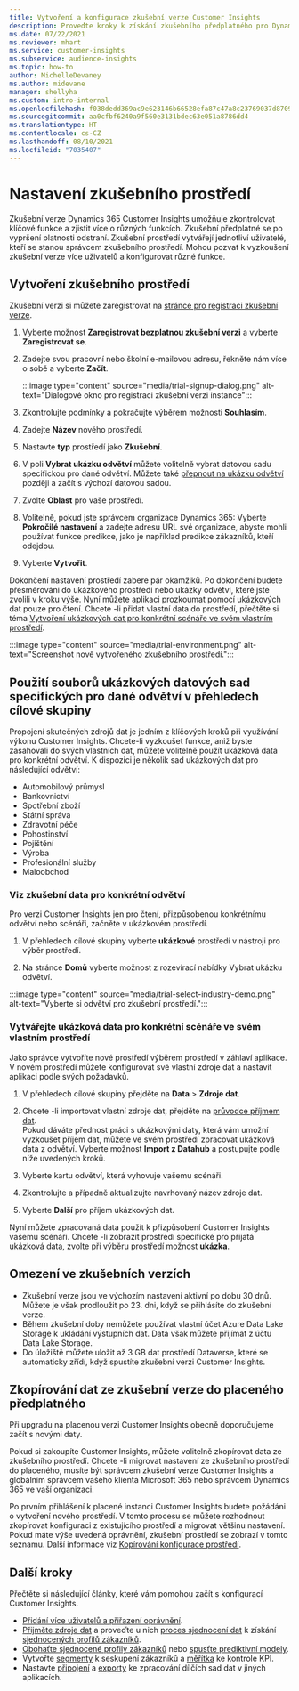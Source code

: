 ```yaml
---
title: Vytvoření a konfigurace zkušební verze Customer Insights
description: Proveďte kroky k získání zkušebního předplatného pro Dynamics 365 Customer Insights a nakonfigurujte jej.
ms.date: 07/22/2021
ms.reviewer: mhart
ms.service: customer-insights
ms.subservice: audience-insights
ms.topic: how-to
author: MichelleDevaney
ms.author: midevane
manager: shellyha
ms.custom: intro-internal
ms.openlocfilehash: f038dedd369ac9e623146b66528efa87c47a8c23769037d8709fa9b804a0b723
ms.sourcegitcommit: aa0cfbf6240a9f560e3131bdec63e051a8786dd4
ms.translationtype: HT
ms.contentlocale: cs-CZ
ms.lasthandoff: 08/10/2021
ms.locfileid: "7035407"
---
```

# <a name="set-up-a-trial-environment"></a>Nastavení zkušebního prostředí 

Zkušební verze Dynamics 365 Customer Insights umožňuje zkontrolovat klíčové funkce a zjistit více o různých funkcích. Zkušební předplatné se po vypršení platnosti odstraní. Zkušební prostředí vytvářejí jednotliví uživatelé, kteří se stanou správcem zkušebního prostředí. Mohou pozvat k vyzkoušení zkušební verze více uživatelů a konfigurovat různé funkce.

## <a name="create-a-trial-environment"></a>Vytvoření zkušebního prostředí

Zkušební verzi si můžete zaregistrovat na [stránce pro registraci zkušební verze](https://dynamics.microsoft.com/get-started/free-trial/?appname=customerinsights). 

1. Vyberte možnost **Zaregistrovat bezplatnou zkušební verzi** a vyberte **Zaregistrovat se**.

1. Zadejte svou pracovní nebo školní e-mailovou adresu, řekněte nám více o sobě a vyberte **Začít**.

   :::image type="content" source="media/trial-signup-dialog.png" alt-text="Dialogové okno pro registraci zkušební verzi instance":::

1. Zkontrolujte podmínky a pokračujte výběrem možnosti **Souhlasím**.

1. Zadejte **Název** nového prostředí. 

1. Nastavte **typ** prostředí jako **Zkušební**.

1. V poli **Vybrat ukázku odvětví** můžete volitelně vybrat datovou sadu specifickou pro dané odvětví. Můžete také [přepnout na ukázku odvětví](#use-industry-specific-demo-data-sets-in-audience-insights) později a začít s výchozí datovou sadou.

1. Zvolte **Oblast** pro vaše prostředí.

1. Volitelně, pokud jste správcem organizace Dynamics 365: Vyberte **Pokročilé nastavení** a zadejte adresu URL své organizace, abyste mohli používat funkce predikce, jako je například predikce zákazníků, kteří odejdou. 

1. Vyberte **Vytvořit**. 

Dokončení nastavení prostředí zabere pár okamžiků. Po dokončení budete přesměrováni do ukázkového prostředí nebo ukázky odvětví, které jste zvolili v kroku výše. Nyní můžete aplikaci prozkoumat pomocí ukázkových dat pouze pro čtení. Chcete -li přidat vlastní data do prostředí, přečtěte si téma [Vytvoření ukázkových dat pro konkrétní scénáře ve svém vlastním prostředí](#create-scenario-specific-demo-data-in-your-own-environment).

:::image type="content" source="media/trial-environment.png" alt-text="Screenshot nově vytvořeného zkušebního prostředí.":::

## <a name="use-industry-specific-demo-data-sets-in-audience-insights"></a>Použití souborů ukázkových datových sad specifických pro dané odvětví v přehledech cílové skupiny

Propojení skutečných zdrojů dat je jedním z klíčových kroků při využívání výkonu Customer Insights. Chcete-li vyzkoušet funkce, aniž byste zasahovali do svých vlastních dat, můžete volitelně použít ukázková data pro konkrétní odvětví. K dispozici je několik sad ukázkových dat pro následující odvětví: 

-   Automobilový průmysl
-   Bankovnictví
-   Spotřební zboží
-   Státní správa
-   Zdravotní péče
-   Pohostinství
-   Pojištění
-   Výroba
-   Profesionální služby
-   Maloobchod

### <a name="see-industry-specific-demo-data-in-trials"></a>Viz zkušební data pro konkrétní odvětví

Pro verzi Customer Insights jen pro čtení, přizpůsobenou konkrétnímu odvětví nebo scénáři, začněte v ukázkovém prostředí. 
 
1.  V přehledech cílové skupiny vyberte **ukázkové** prostředí v nástroji pro výběr prostředí.

2.  Na stránce **Domů** vyberte možnost z rozevírací nabídky Vybrat ukázku odvětví.

:::image type="content" source="media/trial-select-industry-demo.png" alt-text="Vyberte si odvětví pro zkušební prostředí.":::

### <a name="create-scenario-specific-demo-data-in-your-own-environment"></a>Vytvářejte ukázková data pro konkrétní scénáře ve svém vlastním prostředí

Jako správce vytvoříte nové prostředí výběrem prostředí v záhlaví aplikace. V novém prostředí můžete konfigurovat své vlastní zdroje dat a nastavit aplikaci podle svých požadavků. 

1.  V přehledech cílové skupiny přejděte na **Data** > **Zdroje dat**.

2.  Chcete -li importovat vlastní zdroje dat, přejděte na [průvodce příjmem dat](data-sources.md).     
   Pokud dáváte přednost práci s ukázkovými daty, která vám umožní vyzkoušet příjem dat, můžete ve svém prostředí zpracovat ukázková data z odvětví. Vyberte možnost **Import z Datahub** a postupujte podle níže uvedených kroků.

3.  Vyberte kartu odvětví, která vyhovuje vašemu scénáři. 

4.  Zkontrolujte a případně aktualizujte navrhovaný název zdroje dat. 

5.  Vyberte **Další** pro příjem ukázkových dat. 

Nyní můžete zpracovaná data použít k přizpůsobení Customer Insights vašemu scénáři. Chcete -li zobrazit prostředí specifické pro přijatá ukázková data, zvolte při výběru prostředí možnost **<Industry> ukázka**.

## <a name="limitations-in-trials"></a>Omezení ve zkušebních verzích

- Zkušební verze jsou ve výchozím nastavení aktivní po dobu 30 dnů. Můžete je však prodloužit po 23. dni, když se přihlásíte do zkušební verze.
- Během zkušební doby nemůžete používat vlastní účet Azure Data Lake Storage k ukládání výstupních dat. Data však můžete přijímat z účtu Data Lake Storage.
- Do úložiště můžete uložit až 3 GB dat prostředí Dataverse, které se automaticky zřídí, když spustíte zkušební verzi Customer Insights.

## <a name="copy-data-from-a-trial-to-a-paid-subscription"></a>Zkopírování dat ze zkušební verze do placeného předplatného

Při upgradu na placenou verzi Customer Insights obecně doporučujeme začít s novými daty. 

Pokud si zakoupíte Customer Insights, můžete volitelně zkopírovat data ze zkušebního prostředí. Chcete -li migrovat nastavení ze zkušebního prostředí do placeného, musíte být správcem zkušební verze Customer Insights a globálním správcem vašeho klienta Microsoft 365 nebo správcem Dynamics 365 ve vaší organizaci. 

Po prvním přihlášení k placené instanci Customer Insights budete požádáni o vytvoření nového prostředí. V tomto procesu se můžete rozhodnout zkopírovat konfiguraci z existujícího prostředí a migrovat většinu nastavení. Pokud máte výše uvedená oprávnění, zkušební prostředí se zobrazí v tomto seznamu. Další informace viz [Kopírování konfigurace prostředí](manage-environments.md#copy-the-environment-configuration).

## <a name="next-steps"></a>Další kroky

Přečtěte si následující články, které vám pomohou začít s konfigurací Customer Insights. 

- [Přidání více uživatelů a přiřazení oprávnění](permissions.md).
- [Přijměte zdroje dat](data-sources.md) a proveďte u nich [proces sjednocení dat](data-unification.md) k získání [sjednocených profilů zákazníků](customer-profiles.md).
- [Obohaťte sjednocené profily zákazníků](enrichment-hub.md) nebo [spusťte prediktivní modely](predictions-overview.md).
- Vytvořte [segmenty](segments.md) k seskupení zákazníků a [měřítka](measures.md) ke kontrole KPI.
- Nastavte [připojení](connections.md) a [exporty](export-destinations.md) ke zpracování dílčích sad dat v jiných aplikacích.